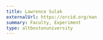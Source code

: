 ```yaml
---
title: Lawrence Sulak
externalUrl: https://orcid.org/nan
summary: Faculty, Experiment
type: altbostonuniversity
---
```

